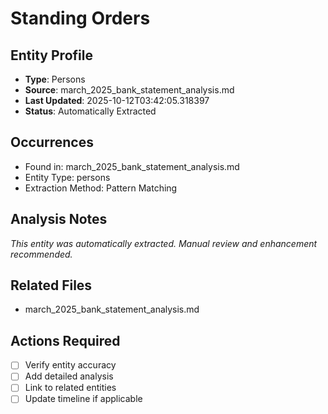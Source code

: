 # Standing Orders

## Entity Profile
- **Type**: Persons
- **Source**: march_2025_bank_statement_analysis.md
- **Last Updated**: 2025-10-12T03:42:05.318397
- **Status**: Automatically Extracted

## Occurrences
- Found in: march_2025_bank_statement_analysis.md
- Entity Type: persons
- Extraction Method: Pattern Matching

## Analysis Notes
*This entity was automatically extracted. Manual review and enhancement recommended.*

## Related Files
- march_2025_bank_statement_analysis.md

## Actions Required
- [ ] Verify entity accuracy
- [ ] Add detailed analysis
- [ ] Link to related entities
- [ ] Update timeline if applicable
